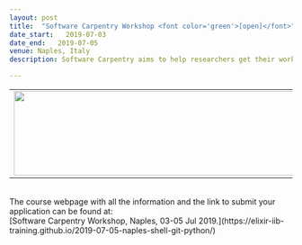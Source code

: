 ```yaml
---
layout: post
title:  "Software Carpentry Workshop <font color='green'>[open]</font>"
date_start:   2019-07-03
date_end:   2019-07-05
venue: Naples, Italy
description: Software Carpentry aims to help researchers get their work done in less time and with less pain by teaching them basic research computing skills. This hands-on workshop will cover basic concepts and tools, including program design, version control, data management, and task automation. Participants will be encouraged to help one another and to apply what they have learned to their own research problems. In particular, in this workshop we will cover the Unix Shell, programming in Python and version control with Git. 

---
```


<table border="0">
<tr>
	<td><a href="https://elixir-iib-training.github.io/2019-07-05-naples-shell-git-python/"><img src="../../../img/Logo_SWC_Elixir.png" height="150" width="600"></a>
	</td>	
</tr>
</table>

<br>
The course webpage with all the information and the link to submit your application can be found at:<br>
[Software Carpentry Workshop, Naples, 03-05 Jul 2019.](https://elixir-iib-training.github.io/2019-07-05-naples-shell-git-python/)

